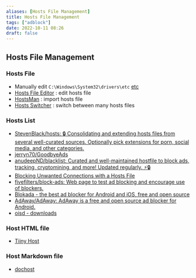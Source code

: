 ```yaml
---
aliases: [Hosts File Management]
title: Hosts File Management
tags: ["adblock"]
date: 2022-10-11 08:26
draft: false
---
```


## Hosts File Management

### Hosts File

- Manually edit `C:\Windows\System32\drivers\etc` [etc](file:///C:/Windows/System32/drivers/etc)
- [Hosts File Editor](https://github.com/scottlerch/HostsFileEditor) : edit hosts file
- [HostsMan](http://abelhadigital.com/hostsman/#downloads) : import hosts file
- [Hosts Switcher](https://github.com/svejdo1/HostsSwitcher) : switch between many hosts files

### Hosts List

- [StevenBlack/hosts: 🔒 Consolidating and extending hosts files from several well-curated sources. Optionally pick extensions for porn, social media, and other categories.](https://github.com/StevenBlack/hosts)
- [jerryn70/GoodbyeAds](https://github.com/jerryn70/GoodbyeAds)
- [anudeepND/blacklist: Curated and well-maintained hostfile to block ads, tracking, cryptomining, and more! Updated regularly. ⚡🔒](https://github.com/anudeepND/blacklist)
- [Blocking Unwanted Connections with a Hosts File](https://winhelp2002.mvps.org/hosts.htm)
- [fivefilters/block-ads: Web page to test ad blocking and encourage use of blockers.](https://github.com/fivefilters/block-ads)
- [Blokada - the best ad blocker for Android and iOS, free and open source](https://blokada.org/#download)
- [AdAway/AdAway: AdAway is a free and open source ad blocker for Android.](https://github.com/AdAway/AdAway)
- [oisd - downloads](https://oisd.nl/downloads)

### Host HTML file

- [Tiiny Host](https://tiiny.host/)

### Host Markdown file

- [dochost](https://dochost.me/)
